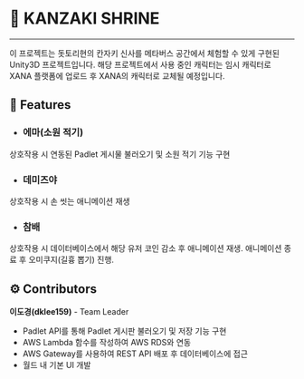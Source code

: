 <!-- Heading -->

# 📣 KANZAKI SHRINE

---

이 프로젝트는 돗토리현의 칸자키 신사를 메타버스 공간에서 체험할 수 있게 구현된 Unity3D 프로젝트입니다.
해당 프로젝트에서 사용 중인 캐릭터는 임시 캐릭터로 XANA 플랫폼에 업로드 후 XANA의 캐릭터로 교체될 예정입니다.

## 📁 Features

- ### **에마(소원 적기)**

상호작용 시 연동된 Padlet 게시물 불러오기 및 소원 적기 기능 구현

- ### **데미즈야**

상호작용 시 손 씻는 애니메이션 재생

- ### **참배**

상호작용 시 데이터베이스에서 해당 유저 코인 감소 후 애니메이션 재생. 애니메이션 종료 후 오미쿠지(길흉 뽑기) 진행.

## ⚙ Contributors

**이도경(dklee159)** - Team Leader
- Padlet API를 통해 Padlet 게시판 불러오기 및 저장 기능 구현
- AWS Lambda 함수를 작성하여 AWS RDS와 연동
- AWS Gateway를 사용하여 REST API 배포 후 데이터베이스에 접근
- 월드 내 기본 UI 개발
